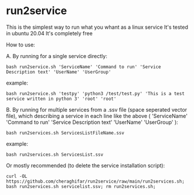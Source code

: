 # run2service

This is the simplest way to run what you whant as a linux service
It's tested in ubuntu 20.04
It's completely free

How to use:

A.
By running for a single service directly:

  `bash run2service.sh 'ServiceName' 'Command to run' 'Service Description text' 'UserName' 'UserGroup'`
  
  example:
  
    bash run2service.sh 'testpy' 'python3 /test/test.py' 'This is a test service written in python 3' 'root' 'root'


B.
By running for multiple services from a .ssv file (space seperated vector file), which describing a service in each line like the above ( 'ServiceName' 'Command to run' 'Service Description text' 'UserName' 'UserGroup' ):

  `bash run2services.sh ServicesListFileName.ssv`
  
  example:
  
    bash run2services.sh ServicesList.ssv


Or mostly recommended (to delete the service installation script):

    curl -OL https://github.com/cheraghifar/run2service/raw/main/run2services.sh; bash run2services.sh servicelist.ssv; rm run2services.sh;

